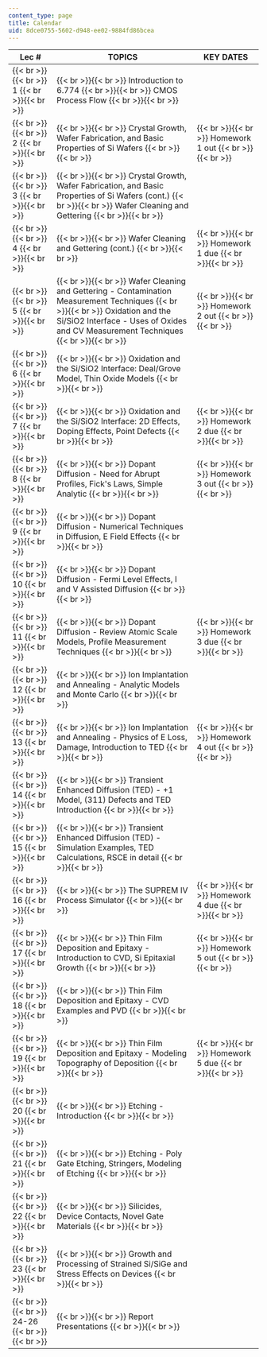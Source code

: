 ```yaml
---
content_type: page
title: Calendar
uid: 8dce0755-5602-d948-ee02-9884fd86bcea
---
```


| Lec # | TOPICS | KEY DATES |
| --- | --- | --- |
|  {{< br >}}{{< br >}} 1 {{< br >}}{{< br >}}  |  {{< br >}}{{< br >}} Introduction to 6.774 {{< br >}}{{< br >}} CMOS Process Flow {{< br >}}{{< br >}}  |  |
|  {{< br >}}{{< br >}} 2 {{< br >}}{{< br >}}  |  {{< br >}}{{< br >}} Crystal Growth, Wafer Fabrication, and Basic Properties of Si Wafers {{< br >}}{{< br >}}  |  {{< br >}}{{< br >}} Homework 1 out {{< br >}}{{< br >}}  |
|  {{< br >}}{{< br >}} 3 {{< br >}}{{< br >}}  |  {{< br >}}{{< br >}} Crystal Growth, Wafer Fabrication, and Basic Properties of Si Wafers (cont.) {{< br >}}{{< br >}} Wafer Cleaning and Gettering {{< br >}}{{< br >}}  |  |
|  {{< br >}}{{< br >}} 4 {{< br >}}{{< br >}}  |  {{< br >}}{{< br >}} Wafer Cleaning and Gettering (cont.) {{< br >}}{{< br >}}  |  {{< br >}}{{< br >}} Homework 1 due {{< br >}}{{< br >}}  |
|  {{< br >}}{{< br >}} 5 {{< br >}}{{< br >}}  |  {{< br >}}{{< br >}} Wafer Cleaning and Gettering - Contamination Measurement Techniques {{< br >}}{{< br >}} Oxidation and the Si/SiO2 Interface - Uses of Oxides and CV Measurement Techniques {{< br >}}{{< br >}}  |  {{< br >}}{{< br >}} Homework 2 out {{< br >}}{{< br >}}  |
|  {{< br >}}{{< br >}} 6 {{< br >}}{{< br >}}  |  {{< br >}}{{< br >}} Oxidation and the Si/SiO2 Interface: Deal/Grove Model, Thin Oxide Models {{< br >}}{{< br >}}  |  |
|  {{< br >}}{{< br >}} 7 {{< br >}}{{< br >}}  |  {{< br >}}{{< br >}} Oxidation and the Si/SiO2 Interface: 2D Effects, Doping Effects, Point Defects {{< br >}}{{< br >}}  |  {{< br >}}{{< br >}} Homework 2 due {{< br >}}{{< br >}}  |
|  {{< br >}}{{< br >}} 8 {{< br >}}{{< br >}}  |  {{< br >}}{{< br >}} Dopant Diffusion - Need for Abrupt Profiles, Fick's Laws, Simple Analytic {{< br >}}{{< br >}}  |  {{< br >}}{{< br >}} Homework 3 out {{< br >}}{{< br >}}  |
|  {{< br >}}{{< br >}} 9 {{< br >}}{{< br >}}  |  {{< br >}}{{< br >}} Dopant Diffusion - Numerical Techniques in Diffusion, E Field Effects {{< br >}}{{< br >}}  |  |
|  {{< br >}}{{< br >}} 10 {{< br >}}{{< br >}}  |  {{< br >}}{{< br >}} Dopant Diffusion - Fermi Level Effects, I and V Assisted Diffusion {{< br >}}{{< br >}}  |  |
|  {{< br >}}{{< br >}} 11 {{< br >}}{{< br >}}  |  {{< br >}}{{< br >}} Dopant Diffusion - Review Atomic Scale Models, Profile Measurement Techniques {{< br >}}{{< br >}}  |  {{< br >}}{{< br >}} Homework 3 due {{< br >}}{{< br >}}  |
|  {{< br >}}{{< br >}} 12 {{< br >}}{{< br >}}  |  {{< br >}}{{< br >}} Ion Implantation and Annealing - Analytic Models and Monte Carlo {{< br >}}{{< br >}}  |  |
|  {{< br >}}{{< br >}} 13 {{< br >}}{{< br >}}  |  {{< br >}}{{< br >}} Ion Implantation and Annealing - Physics of E Loss, Damage, Introduction to TED {{< br >}}{{< br >}}  |  {{< br >}}{{< br >}} Homework 4 out {{< br >}}{{< br >}}  |
|  {{< br >}}{{< br >}} 14 {{< br >}}{{< br >}}  |  {{< br >}}{{< br >}} Transient Enhanced Diffusion (TED) - +1 Model, (311) Defects and TED Introduction {{< br >}}{{< br >}}  |  |
|  {{< br >}}{{< br >}} 15 {{< br >}}{{< br >}}  |  {{< br >}}{{< br >}} Transient Enhanced Diffusion (TED) - Simulation Examples, TED Calculations, RSCE in detail {{< br >}}{{< br >}}  |  |
|  {{< br >}}{{< br >}} 16 {{< br >}}{{< br >}}  |  {{< br >}}{{< br >}} The SUPREM IV Process Simulator {{< br >}}{{< br >}}  |  {{< br >}}{{< br >}} Homework 4 due {{< br >}}{{< br >}}  |
|  {{< br >}}{{< br >}} 17 {{< br >}}{{< br >}}  |  {{< br >}}{{< br >}} Thin Film Deposition and Epitaxy - Introduction to CVD, Si Epitaxial Growth {{< br >}}{{< br >}}  |  {{< br >}}{{< br >}} Homework 5 out {{< br >}}{{< br >}}  |
|  {{< br >}}{{< br >}} 18 {{< br >}}{{< br >}}  |  {{< br >}}{{< br >}} Thin Film Deposition and Epitaxy - CVD Examples and PVD {{< br >}}{{< br >}}  |  |
|  {{< br >}}{{< br >}} 19 {{< br >}}{{< br >}}  |  {{< br >}}{{< br >}} Thin Film Deposition and Epitaxy - Modeling Topography of Deposition {{< br >}}{{< br >}}  |  {{< br >}}{{< br >}} Homework 5 due {{< br >}}{{< br >}}  |
|  {{< br >}}{{< br >}} 20 {{< br >}}{{< br >}}  |  {{< br >}}{{< br >}} Etching - Introduction {{< br >}}{{< br >}}  |  |
|  {{< br >}}{{< br >}} 21 {{< br >}}{{< br >}}  |  {{< br >}}{{< br >}} Etching - Poly Gate Etching, Stringers, Modeling of Etching {{< br >}}{{< br >}}  |  |
|  {{< br >}}{{< br >}} 22 {{< br >}}{{< br >}}  |  {{< br >}}{{< br >}} Silicides, Device Contacts, Novel Gate Materials {{< br >}}{{< br >}}  |  |
|  {{< br >}}{{< br >}} 23 {{< br >}}{{< br >}}  |  {{< br >}}{{< br >}} Growth and Processing of Strained Si/SiGe and Stress Effects on Devices {{< br >}}{{< br >}}  |  |
|  {{< br >}}{{< br >}} 24-26 {{< br >}}{{< br >}}  |  {{< br >}}{{< br >}} Report Presentations {{< br >}}{{< br >}}  |
